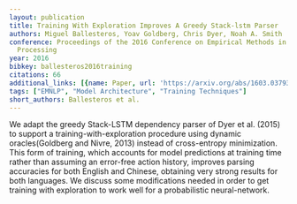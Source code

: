 ```yaml
---
layout: publication
title: Training With Exploration Improves A Greedy Stack-lstm Parser
authors: Miguel Ballesteros, Yoav Goldberg, Chris Dyer, Noah A. Smith
conference: Proceedings of the 2016 Conference on Empirical Methods in Natural Language
  Processing
year: 2016
bibkey: ballesteros2016training
citations: 66
additional_links: [{name: Paper, url: 'https://arxiv.org/abs/1603.03793'}]
tags: ["EMNLP", "Model Architecture", "Training Techniques"]
short_authors: Ballesteros et al.
---
```

We adapt the greedy Stack-LSTM dependency parser of Dyer et al. (2015) to
support a training-with-exploration procedure using dynamic oracles(Goldberg
and Nivre, 2013) instead of cross-entropy minimization. This form of training,
which accounts for model predictions at training time rather than assuming an
error-free action history, improves parsing accuracies for both English and
Chinese, obtaining very strong results for both languages. We discuss some
modifications needed in order to get training with exploration to work well for
a probabilistic neural-network.